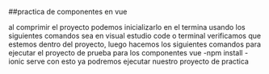 ##practica de componentes en vue

al comprimir el proyecto podemos inicializarlo en el termina usando los siguientes comandos 
sea en  visual estudio code o terminal
verificamos que estemos dentro del proyecto, luego hacemos los siguientes comandos para ejecutar el proyecto de prueba para los componentes vue
-npm install 
-ionic serve
con esto ya podremos ejecutar nuestro proyecto de practica
